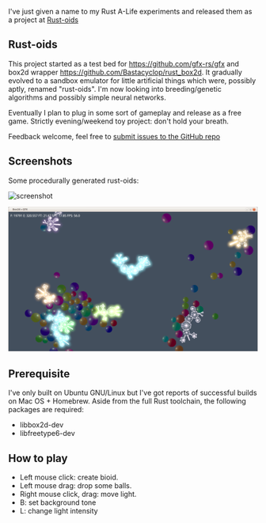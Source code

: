 I've just given a name to my Rust A-Life experiments and released them as a project at [Rust-oids](https://github.com/rust-oids)

## Rust-oids

This project started as a test bed for https://github.com/gfx-rs/gfx and box2d wrapper https://github.com/Bastacyclop/rust_box2d. It gradually evolved to a sandbox emulator for little artificial things which were, possibly aptly, renamed "rust-oids". I'm now looking into breeding/genetic algorithms and possibly simple neural networks.

Eventually I plan to plug in some sort of gameplay and release as a free game. Strictly evening/weekend toy project: don't hold your breath.

Feedback welcome, feel free to [submit issues to the GitHub repo](https://github.com/itadinanta/rust-oids/issues)

## Screenshots

Some procedurally generated rust-oids:

![screenshot](img/screenshot_003.png)

![screenshot](img/screenshot_004.png)

## Prerequisite

I've only built on Ubuntu GNU/Linux but I've got reports of successful builds on Mac OS + Homebrew. Aside from the full Rust toolchain, the following packages are required:

- libbox2d-dev
- libfreetype6-dev

## How to play

- Left mouse click: create bioid.
- Left mouse drag: drop some balls.
- Right mouse click, drag: move light.
- B: set background tone
- L: change light intensity
